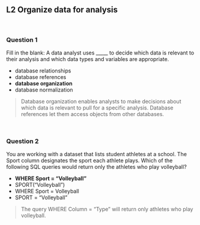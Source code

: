 ## L2 Organize data for analysis

&nbsp;

### Question 1

Fill in the blank: A data analyst uses _____ to decide which data is relevant to their analysis and which data types and variables are appropriate.

* database relationships
* database references
* **database organization**
* database normalization

> Database organization enables analysts to make decisions about which data is relevant to pull for a specific analysis. Database references let them access objects from other databases.

&nbsp;

### Question 2

You are working with a dataset that lists student athletes at a school. The Sport column designates the sport each athlete plays. Which of the following SQL queries would return only the athletes who play volleyball?

* **WHERE Sport = “Volleyball”**
* SPORT(“Volleyball”)
* WHERE Sport = Volleyball
* SPORT = “Volleyball”

> The query WHERE Column = “Type” will return only athletes who play volleyball. 
